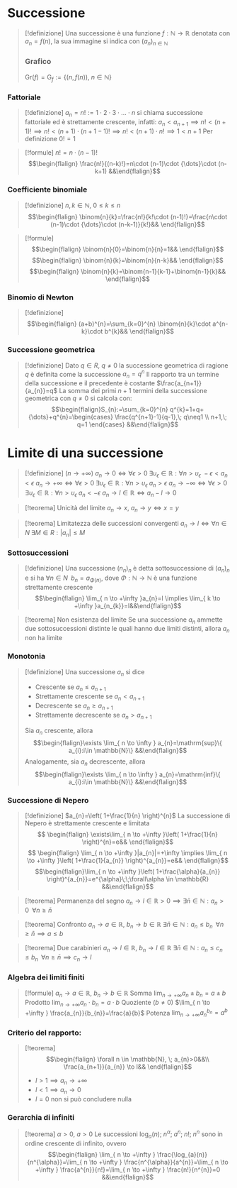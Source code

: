 # Successione
> [!definizione]
> Una successione è una funzione $f:\mathbb{N}\to \mathbb{R}$ denotata con $a_{n}=f(n)$, la sua immagine si indica con $(a_{n})_{n\in \mathbb{N}}$
> ### Grafico
> $\mathrm{Gr}(f)=\mathrm{G}_{f}:=\{ (n,f(n)),\; n\in \mathbb{N} \}$

### Fattoriale
> [!definizione]
> $a_{n}=n! := 1\cdot 2\cdot 3\cdot {\dots} \cdot n$ si chiama successione fattoriale ed è strettamente crescente, infatti:
> $a_{n}<a_{n+1} \implies n!<(n+1)! \implies n!<(n+1)\cdot(n+1-1)!$$\implies n!<(n+1)\cdot n! \implies 1<n+1$
> Per definizione $0!=1$

> [!formule]
> $n! = n\cdot(n-1)!$
> $$\begin{flalign} \frac{n!}{(n-k)!}=n\cdot (n-1)\cdot {\dots}\cdot (n-k+1) &&\end{flalign}$$

### Coefficiente binomiale
> [!definizione]
> $n,k\in \mathbb{N}$, $0\leq k\leq n$
> $$\begin{flalign}
\binom{n}{k}=\frac{n!}{k!\cdot (n-1)!}=\frac{n\cdot (n-1)\cdot {\dots}\cdot (n-k-1)}{k!}&&
\end{flalign}$$
<div class="page-break" style="page-break-before: always;"></div>

> [!formule]
> $$\begin{flalign} \binom{n}{0}=\binom{n}{n}=1&& \end{flalign}$$
> $$\begin{flalign} \binom{n}{k}=\binom{n}{n-k}&& \end{flalign}$$
> $$\begin{flalign} \binom{n}{k}=\binom{n-1}{k-1}+\binom{n-1}{k}&& \end{flalign}$$

### Binomio di Newton
> [!definizione]
> $$\begin{flalign}
(a+b)^{n}=\sum_{k=0}^{n} \binom{n}{k}\cdot a^{n-k}\cdot b^{k}&&
\end{flalign}$$

### Successione geometrica
> [!definizione]
> Dato $q\in R$, $q\neq0$ la successione geometrica di ragione $q$ è definita come la successione $a_{n}=q^{n}$
> Il rapporto tra un termine della successione e il precedente è costante $\frac{a_{n+1}}{a_{n}}=q$
> La somma dei primi $n+1$ termini della successione geometrica con $q\neq0$ si calcola con:
> $$\begin{flalign}S_{n}:=\sum_{k=0}^{n} q^{k}=1+q+{\dots}+q^{n}=\begin{cases}
\frac{q^{n+1}-1}{q-1},\; q\neq1 \\
n+1,\; q=1
\end{cases} &&\end{flalign}$$

# Limite di una successione
> [!definizione]
> ($n\to +\infty$)
> $a_{n}\to0 \iff \forall\epsilon>0\; \exists\upsilon_{\epsilon}\in \mathbb{R}:\forall n>\upsilon_{\epsilon}\; -\epsilon<a_{n}<\epsilon$
> $a_{n}\to+ \infty \iff \forall\epsilon>0\; \exists\upsilon_{\epsilon}\in \mathbb{R}:\forall n>\upsilon_{\epsilon}\; a_{n}>\epsilon$
> $a_{n}\to- \infty \iff \forall\epsilon>0\; \exists\upsilon_{\epsilon}\in \mathbb{R}:\forall n>\upsilon_{\epsilon}\; a_{n}<-\epsilon$
> $a_{n}\to l\in \mathbb{R} \iff a_{n}-l\to0$

> [!teorema] Unicità del limite
> $a_{n}\to x$, $a_{n}\to y \iff x=y$
<div class="page-break" style="page-break-before: always;"></div>

> [!teorema] Limitatezza delle successioni convergenti
> $a_{n}\to l \iff \forall n\in N\; \exists M\in R:|a_{n}|\leq M$

### Sottosuccessioni
> [!definizione]
> Una successione $(n_{n})_{n}$ è detta sottosuccessione di $(a_{n})_{n}$ e si ha $\forall n\in N\;\; b_{n}=a_{\Phi(n)}$, dove $\Phi:\mathbb{N}\to \mathbb{N}$ è una funzione strettamente crescente
> $$\begin{flalign} \lim_{ n \to +\infty }a_{n}=l \implies \lim_{ k \to +\infty }a_{n_{k}}=l&&\end{flalign}$$

> [!teorema] Non esistenza del limite
> Se una successione $a_{n}$ ammette due sottosuccessioni distinte le quali hanno due limiti distinti, allora $a_{n}$ non ha limite

### Monotonia
> [!definizione]
> Una successione $a_{n}$ si dice
> - Crescente se $a_{n}\leq a_{n+1}$
> - Strettamente crescente se $a_{n}< a_{n+1}$
> - Decrescente se $a_{n}\geq a_{n+1}$
> - Strettamente decrescente se $a_{n}> a_{n+1}$
> 
> Sia $a_{n}$ crescente, allora
> $$\begin{flalign}\exists \lim_{ n \to \infty } a_{n}=\mathrm{sup}\{ a_{i}:i\in \mathbb{N}\} &&\end{flalign}$$
> Analogamente, sia $a_{n}$ decrescente, allora
> $$\begin{flalign}\exists \lim_{ n \to \infty } a_{n}=\mathrm{inf}\{ a_{i}:i\in \mathbb{N}\} &&\end{flalign}$$
<div class="page-break" style="page-break-before: always;"></div>

### Successione di Nepero
> [!definizione]
> $a_{n}=\left( 1+\frac{1}{n} \right)^{n}$
> La successione di Nepero è strettamente crescente e limitata
> $$
 \begin{flalign}
 \exists\lim_{ n \to +\infty }\left( 1+\frac{1}{n} \right)^{n}=e&&
 \end{flalign}$$
> $$
\begin{flalign}
\lim_{ n \to +\infty }|a_{n}|=+\infty \implies \lim_{ n \to +\infty }\left( 1+\frac{1}{a_{n}} \right)^{a_{n}}=e&&
\end{flalign}$$
$$\begin{flalign}\lim_{ n \to +\infty }\left( 1+\frac{\alpha}{a_{n}} \right)^{a_{n}}=e^{\alpha}\;\;\forall\alpha \in \mathbb{R} &&\end{flalign}$$

> [!teorema] Permanenza del segno
> $a_{n}\to l\in \mathbb{R}>0 \implies \exists \bar{n}\in \mathbb{N} :a_{n}>0\;\;\forall n\geq \bar{n}$

> [!teorema] Confronto
$a_{n} \to a\in \mathbb{R},$ $b_{n} \to b\in \mathbb{R}$
$\exists \bar{n}\in \mathbb{N} :a_{n}\leq b_{n}\;\;\forall n \geq \bar{n} \implies a\leq b$

> [!teorema] Due carabinieri
$a_{n} \to l\in \mathbb{R}$, $b_{n} \to l\in \mathbb{R}$
$\exists \bar{n}\in \mathbb{N} :a_{n}\leq c_{n}\leq b_{n}\;\;\forall n\geq \bar{n} \implies c_{n} \to l$

### Algebra dei limiti finiti
> [!formule]
> $a_{n}\to a\in \mathbb{R}$, $b_{n}\to b\in \mathbb{R}$
> Somma
> $\lim_{ n \to +\infty }a_{n}\pm b_{n}=a\pm b$
> Prodotto
> $\lim_{ n \to +\infty }a_{n}\cdot b_{n}=a\cdot b$
> Quoziente ($b\neq 0$)
> $\lim_{ n \to +\infty } \frac{a_{n}}{b_{n}}=\frac{a}{b}$
> Potenza
> $\lim_{ n \to +\infty }a_{n}^{b_{n}}=a^{b}$
<div class="page-break" style="page-break-before: always;"></div>

### Criterio del rapporto:
> [!teorema]
> $$\begin{flalign} \forall n \in \mathbb{N}, \; a_{n}>0&&\\ \frac{a_{n+1}}{a_{n}} \to l&& \end{flalign}$$
> - $l>1 \implies a_{n}\to +\infty$
> - $l<1 \implies a_{n}\to 0$
> - $l=0$ non si può concludere nulla

### Gerarchia di infiniti
> [!teorema]
> $\alpha>0$, $a>0$
Le successioni
$\log_{a}(n); \; n^{\alpha}; \; a^{n}; \; n!; \; n^{n}$
sono in ordine crescente di infinito, ovvero
> $$\begin{flalign}
\lim_{ n \to +\infty } \frac{\log_{a}(n)}{n^{\alpha}}=\lim_{ n \to +\infty } \frac{n^{\alpha}}{a^{n}}=\lim_{ n \to +\infty } \frac{a^{n}}{n!}=\lim_{ n \to +\infty } \frac{n!}{n^{n}}=0 
&&\end{flalign}$$

